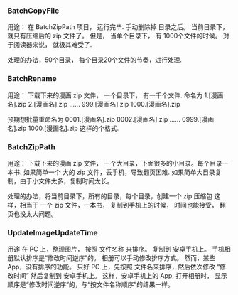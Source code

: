 

### BatchCopyFile

用途：
在 BatchZipPath 项目， 运行完毕.
手动删除掉 目录之后。
当前目录下， 就只有压缩后的 zip 文件了。
但是， 当单个目录下， 有 1000个文件的时候。
对于阅读器来说， 就极其难受了.

处理的办法，50个目录， 每个目录20个文件的节奏，进行处理.




### BatchRename

用途：
下载下来的漫画 zip 文件， 
一个目录下， 有一千个文件.
命名为
1.[漫画名].zip
2.[漫画名].zip
......
999.[漫画名].zip
1000.[漫画名].zip

预期想批量重命名为
0001.[漫画名].zip
0002.[漫画名].zip
......
0999.[漫画名].zip
1000.[漫画名].zip
这样的个格式.





### BatchZipPath

用途：
下载下来的漫画 zip 文件，
一个大目录，下面很多的小目录。每个目录一本书.
如果简单一个 大的 zip 文件，丢手机，导致翻页困难.
如果简单大目录复制，由于小文件太多，复制时间太长。

处理的办法，将当前目录下，所有的目录，每个目录，创建一个 zip 压缩包
这样，相当于 一个 zip 文件，一本书， 复制到手机上的时候， 时间也能接受， 翻页也没太大问题。




### UpdateImageUpdateTime

用途
在 PC 上，整理图片， 按照 文件名称 来排序。
复制到 安卓手机上。
手机相册默认排序是“修改时间逆序”的。
相册可以手动修改排序方式。
然而，某些 App，没有排序的功能。
只好 PC 上，先按照 文件名来排序，然后依次修改 “修改时间”
然后复制到 安卓手机上。
这样，安卓手机上的 App, 打开相册时， 显示顺序是“修改时间逆序”的，与“按文件名称顺序”的结果一样。


